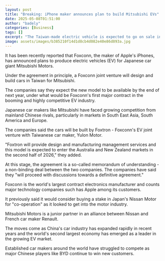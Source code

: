 ```yaml
---
layout: post
title: "Breaking: iPhone maker announces plan to build Mitsubishi EVs"
date: 2025-05-08T01:51:00
author: "badely"
categories: [Business]
tags: []
excerpt: "The Taiwan-made electric vehicle is expected to go on sale in Australia and New Zealand next year."
image: assets/images/b385210f14d1d8cb4d082e40e86d893a.jpg
---
```


It has been recently reported that Foxconn, the maker of Apple's iPhones, has announced plans to produce electric vehicles (EV) for Japanese car giant Mitsubishi Motors.

Under the agreement in principle, a Foxconn joint venture will design and build cars in Taiwan for Mitsubishi.

The companies say they expect the new model to be available by the end of next year, under what would be Foxconn's first major contract in the booming and highly competitive EV industry.

Japanese car makers like Mitsubishi have faced growing competition from mainland Chinese rivals, particularly in markets in South East Asia, South America and Europe. 

The companies said the cars will be built by Foxtron - Foxconn's EV joint venture with Taiwanese car maker, Yulon Motor. 

"Foxtron will provide design and manufacturing management services and this model is expected to enter the Australia and New Zealand markets in the second half of 2026," they added.

At this stage, the agreement is a so-called memorandum of understanding - a non-binding deal between the two companies. The companies have said they "will proceed with discussions towards a definitive agreement."

Foxconn is the world's largest contract electronics manufacturer and counts major technology companies such has Apple among its customers. 

It previously said it would consider buying a stake in Japan's Nissan Motor for "co-operation" as it looked to get into the motor industry.

Mitsubishi Motors is a junior partner in an alliance between Nissan and French car maker Renault.

The moves come as China's car industry has expanded rapidly in recent years and the world's second largest economy has emerged as a leader in the growing EV market.

Established car makers around the world have struggled to compete as major Chinese players like BYD continue to win new customers. 

